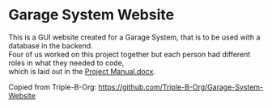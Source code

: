 # Garage System Website

This is a GUI website created for a Garage System, that is to be used with a database in the backend.  
Four of us worked on this project together but each person had different roles in what they needed to code,  
which is laid out in the [Project Manual.docx](https://github.com/Triple-B-Org/Garage-System-Website/blob/main/Project%20Manual.docx).

Copied from Triple-B-Org: https://github.com/Triple-B-Org/Garage-System-Website
